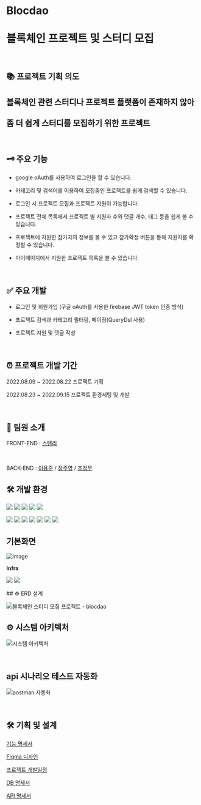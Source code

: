# Blocdao <br><br> 블록체인 프로젝트 및 스터디 모집

<br>

## 📚 프로젝트 기획 의도
## 블록체인 관련 스터디나 프로젝트 플랫폼이 존재하지 않아 <br><br> 좀 더 쉽게 스터디를 모집하기 위한 프로젝트 

<br>

## 🗝️ 주요 기능

- google oAuth를 사용하여 로그인을 할 수 있습니다.

- 카테고리 및 검색어를 이용하여 모집중인 프로젝트를 쉽게 검색할 수 있습니다.

- 로그인 시 프로젝트 모집과 프로젝트 지원이 가능합니다.

- 프로젝트 전체 목록에서 프로젝트 별 지원자 수와 댓글 개수, 태그 등을 쉽게 볼 수 있습니다.

- 프로젝트에 지원한 참가자의 정보를 볼 수 있고 참가확정 버튼을 통해 지원자를 확정할 수 있습니다.

- 마이페이지에서 지원한 프로젝트 목록을 볼 수 있습니다.

<br>


## ✅ 주요 개발

- 로그인 및 회원가입 (구글 oAuth를 사용한 firebase JWT token 인증 방식)
 
- 프로젝트 검색과 카테고리 필터링, 페이징(QueryDsl 사용)

- 프로젝트 지원 및 댓글 작성

<br>


## ⏰ 프로젝트 개발 기간

2022.08.09 ~ 2022.08.22 프로젝트 기획

2022.08.23 ~ 2022.09.15 프로젝트 환경세팅 및 개발

<br>

## 👬 팀원 소개

FRONT-END : [스탠리](https://avatars.githubusercontent.com/u/91676974?v=4)

<br>

BACK-END : [이용준](https://github.com/yongjunleeme) /
[장주영](https://github.com/cloudwi) /
[조정무](https://github.com/whwjdan)


## 🛠️ 개발 환경

<p>
    <img src="https://img.shields.io/badge/javascript-F7DF1E?style=flat-square&logo=javascript&logoColor=white"/>
    <img src="https://img.shields.io/badge/react-61DAFB?style=flat-square&logo=react&logoColor=white"/>
    <img src="https://img.shields.io/badge/React Router-CA4245?style=flat-square&logo=React Router&logoColor=white"/>
    <img src="https://img.shields.io/badge/Firebase-FFCA28?style=flat-square&logo=Firebase&logoColor=white"/>
    <img src="https://img.shields.io/badge/redux-%23593d88.svg?style=for-the-badge&logo=redux&logoColor=white"/>
</p>

<p>
 <img src="https://img.shields.io/badge/Spring-6DB33F?style=flat-square&logo=Spring&logoColor=white"/>
  <img src="https://img.shields.io/badge/Spring Boot -6DB33F?style=flat-square&logo=Spring Boot&logoColor=white"/>
  <img src="https://img.shields.io/badge/SpringSecurity-6DB33F?style=flat-square&logo=SpringSecurity&logoColor=white"/>
  <img src="https://img.shields.io/badge/Data JPA-6DB33F?style=flat-square&logo=&logoColor=white"/>
  <img src="https://img.shields.io/badge/Query DSL-0769AD?style=flat-square&logo=&logoColor=white"/>
  <img src="https://img.shields.io/badge/PostgreSQL -4479A1?style=flat-square&logo=PostgreSQL&logoColor=white"/>
  <img src="https://img.shields.io/badge/FirebaseOauth-4285F4?style=flat-square&logo=Firebase&logoColor=white"/>
</p>

 ## 기본화면
 ![image](https://github.com/Couch-Coders/10th-blocdao-be/assets/35955189/d513bb2e-5ad6-44e9-9adf-466e98976c98)


**Infra**
<p>
 <img src="https://img.shields.io/badge/Heroku -4479A1?style=flat-square&logo=Heroku&logoColor=white"/>
<img src="https://img.shields.io/badge/Github Actions-4285F4?style=flat-square&logo=Github Actions&logoColor=white"/>
</p>
## ⚙ ERD 설계

![블록체인 스터디 모집 프로젝트 - blocdao](https://user-images.githubusercontent.com/35955189/190098914-ea7ba12f-d039-4d8d-8197-f5e7e1f4a1c5.png)
 

## ⚙️ 시스템 아키텍처

![시스템 아키텍처](https://user-images.githubusercontent.com/42866800/176840686-f0665ef6-b7e9-4dac-969d-108e065b7c12.png)

<br>


##  api 시나리오 테스트 자동화

![postman 자동화](https://user-images.githubusercontent.com/35955189/190106070-f8369437-26ce-489e-a707-39958e679283.png)

<br>

## 🛠 기획 및 설계

[기능 명세서](https://curly-crayon-1da.notion.site/API-f7fbe4719bc24392997726f3bca7795a)

[Figma 디자인](https://www.figma.com/file/MvD49HcDMRc3kuGUIwezXx/projects-Blockdao?node-id=0%3A1)

[프로젝트 개발일정](https://curly-crayon-1da.notion.site/d633e6f143b1458ca92d798f96903967)

[DB 명세서](https://www.notion.so/DB-f28818ae6405498ba3cbae4da566a880)

[API 명세서](https://www.notion.so/API-f7fbe4719bc24392997726f3bca7795a)

